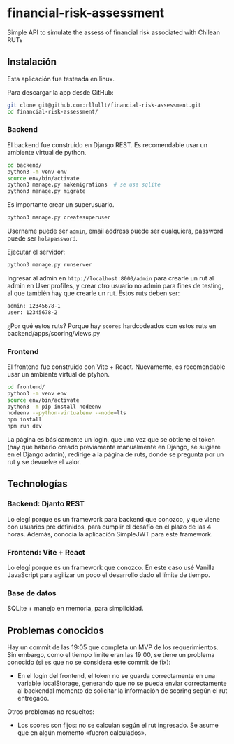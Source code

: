 # financial-risk-assessment

Simple API to simulate the assess of financial risk associated with Chilean RUTs


## Instalación

Esta aplicación fue testeada en linux.

Para descargar la app desde GitHub:

```bash
git clone git@github.com:rllullt/financial-risk-assessment.git
cd financial-risk-assessment/
```

### Backend

El backend fue construido en Django REST.
Es recomendable usar un ambiente virtual de python.

```bash
cd backend/
python3 -m venv env
source env/bin/activate
python3 manage.py makemigrations  # se usa sqlite
python3 manage.py migrate
```

Es importante crear un superusuario.
```bash
python3 manage.py createsuperuser
```
Username puede ser `admin`, email address puede ser cualquiera, password puede ser `holapassword`.

Ejecutar el servidor:
```bash
python3 manage.py runserver
```

Ingresar al admin en `http://localhost:8000/admin` para crearle un rut al admin en User profiles, y crear otro usuario no admin para fines de testing, al que también hay que crearle un rut.
Estos ruts deben ser:
```bash
admin: 12345678-1
user: 12345678-2
```
¿Por qué estos ruts? Porque hay `scores` hardcodeados con estos ruts en backend/apps/scoring/views.py


### Frontend

El frontend fue construido con Vite + React.
Nuevamente, es recomendable usar un ambiente virtual de ptyhon.

```bash
cd frontend/
python3 -m venv env
source env/bin/activate
python3 -m pip install nodeenv
nodeenv --python-virtualenv --node=lts
npm install
npm run dev
```

La página es básicamente un login, que una vez que se obtiene el token
(hay que haberlo creado previamente manualmente en Django, se sugiere en el Django admin),
redirige a la página de ruts, donde se pregunta por un rut y se devuelve el valor.


## Technologías

### Backend: Djanto REST

Lo elegí porque es un framework para backend que conozco, y que viene con usuarios pre definidos, para cumplir el desafío en el plazo de las 4 horas.
Además, conocía la aplicación SimpleJWT para este framework.

### Frontend: Vite + React

Lo elegí porque es un framework que conozco. En este caso usé Vanilla JavaScript para agilizar un poco el desarrollo dado el límite de tiempo.

### Base de datos

SQLIte + manejo en memoria, para simplicidad.


## Problemas conocidos

Hay un commit de las 19:05 que completa un MVP de los requerimientos.
Sin embargo, como el tiempo límite eran las 19:00, se tiene un problema conocido (si es que no se considera este commit de fix):
- En el login del frontend, el token no se guarda correctamente en una variable localStorage, generando que no se pueda enviar correctamente al backendal momento de solicitar la información de scoring según el rut entregado.

Otros problemas no resueltos:
- Los scores son fijos: no se calculan según el rut ingresado. Se asume que en algún momento «fueron calculados».
